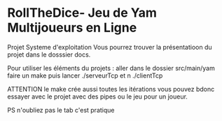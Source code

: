 # RollTheDice- Jeu de Yam Multijoueurs en Ligne 
Projet Systeme d'exploitation 
Vous pourrez trouver la présentatioon du projet dans le dosssier docs.

Pour utiliser les éléments du projets :
aller dans le dossier src/main/yam
faire un make
puis lancer ./serveurTcp
et n ./clientTcp

ATTENTION le make crée aussi toutes les itérations vous pouvez bdonc essayer avec le projet avec des pipes ou le jeu pour un joueur.

PS n'oubliez pas le tab c'est pratique
